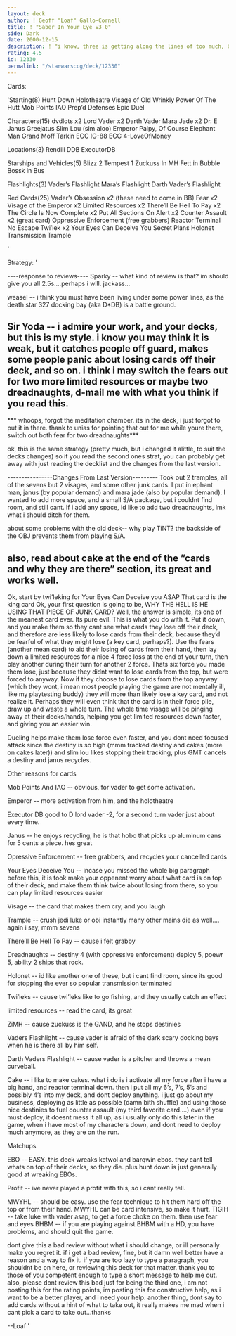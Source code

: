 ```yaml
---
layout: deck
author: ! Geoff "Loaf" Gallo-Cornell
title: ! "Saber In Your Eye v3 0"
side: Dark
date: 2000-12-15
description: ! "i know, three is getting along the lines of too much, but i really liked the other decks, and this one even more... enjoy"
rating: 4.5
id: 12330
permalink: "/starwarsccg/deck/12330"
---
```

Cards: 

'Starting(8)
Hunt Down
Holotheatre
Visage of Old Wrinkly
Power Of The Hutt
Mob Points
IAO
Prep’d Defenses
Epic Duel

Characters(15)
dvdlots x2
Lord Vader x2
Darth Vader
Mara Jade x2
Dr. E
Janus Greejatus
Slim Lou (sim aloo)
Emperor Palpy, Of Course
Elephant Man
Grand Moff Tarkin
ECC IG-88
ECC 4-LoveOfMoney

Locations(3)
Rendili
DDB
ExecutorDB

Starships and Vehicles(5)
Blizz 2
Tempest 1
Zuckuss In MH
Fett in Bubble
Bossk in Bus

Flashlights(3)
Vader’s Flashlight
Mara’s Flashlight
Darth Vader’s Flashlight

Red Cards(25)
Vader’s Obsession x2 (these need to come in BB)
Fear x2
Visage of the Emperor x2
Limited Resources x2
There’ll Be Hell To Pay x2
The Circle Is Now Complete x2
Put All Sections On Alert x2
Counter Assault x2 (great card)
Oppressive Enforcement (free grabbers)
Reactor Terminal
No Escape
Twi’lek x2
Your Eyes Can Deceive You
Secret Plans
Holonet Transmission
Trample





'

Strategy: '

----response to reviews----
Sparky -- what kind of review is that? im should give you all 2.5s....perhaps i will. jackass...

weasel -- i think you must have been living under some power lines, as the death star 327 docking bay (aka D*DB) is a battle ground.

Sir Yoda -- i admire your work, and your decks, but this is my style. i know you may think it is weak, but it catches people off guard, makes some people panic about losing cards off their deck, and so on. i think i may switch the fears out for two more limited resources or maybe two dreadnaughts, d-mail me with what you think if you read this.
---------------------------
*** whoops, forgot the meditation chamber. its in the deck, i just forgot to put it in there. thank to unias for pointing that out for me while youre there, switch out both fear for two dreadnaughts***

ok, this is the same strategy (pretty much, but i changed it alittle, to suit the decks changes) so if you read the second ones strat, you can probably get away with just reading the decklist and the changes from the last version.

----------------Changes From Last Version---------
Took out 2 tramples, all of the sevens but 2 visages, and some other junk cards. I put in ephant man, janus (by popular demand) and mara jade (also by popular demand). I wanted to add more space, and a small S/A package, but i couldnt find room, and still cant. If i add any space, id like to add two dreadnaughts, lmk what i should ditch for them.

about some problems with the old deck--
why play TiNT? the backside of the OBJ prevents them from playing S/A.

also, read about cake at the end of the ”cards and why they are there” section, its great and works well.
-----------------------------------------------


Ok, start by twi’leking for Your Eyes Can Deceive you ASAP That card is the king card Ok, your first question is going to be, WHY THE HELL IS HE USING THAT PIECE OF JUNK CARD? Well, the answer is simple, its one of the meanest card ever. Its pure evil. This is what you do with it. Put it down, and you make them so they cant see what cards they lose off their deck, and therefore are less likely to lose cards from their deck, because they’d be fearful of what they might lose (a key card, perhaps?). Use the fears (another mean card) to aid their losing of cards from their hand, then lay down a limited resources for a nice 4 force loss at the end of your turn, then play another during their turn for another 2 force. Thats six force you made them lose, just because they didnt want to lose cards from the top, but were forced to anyway. Now if they choose to lose cards from the top anyway (which they wont, i mean most people playing the game are not mentally ill, like my playtesting buddy) they will more than likely lose a key card, and not realize it. Perhaps they will even think that the card is in their force pile, draw up and waste a whole turn. The whole time visage will be pinging away at their decks/hands, helping you get limited resources down faster, and giving you an easier win.

Dueling helps make them lose force even faster, and you dont need focused attack since the destiny is so high (mmm tracked destiny and cakes (more on cakes later)) and slim lou likes stopping their tracking, plus GMT cancels a destiny and janus recycles.

Other reasons for cards

Mob Points And IAO -- obvious, for vader to get some activation.

Emperor -- more activation from him, and the holotheatre

Executor DB good to D lord vader -2, for a second turn vader just about every time.

Janus -- he enjoys recycling, he is that hobo that picks up aluminum cans for 5 cents a piece. hes great

Opressive Enforcement -- free grabbers, and recycles your cancelled cards

Your Eyes Deceive You -- incase you missed the whole big paragraph before this, it is took make your oppenent worry about what card is on top of their deck, and make them think twice about losing from there, so you can play limited resources easier

Visage -- the card that makes them cry, and you laugh

Trample -- crush jedi luke or obi instantly many other mains die as well.... again i say, mmm sevens

There’ll Be Hell To Pay -- cause i felt grabby

Dreadnaughts -- destiny 4 (with oppressive enforcement) deploy 5, poewr 5, ability 2 ships that rock.

Holonet -- id like another one of these, but i cant find room, since its good for stopping the ever so popular transmission terminated

Twi’leks -- cause twi’leks like to go fishing, and they usually catch an effect

limited resources -- read the card, its great

ZiMH -- cause zuckuss is the GAND, and he stops destinies

Vaders Flashlight -- cause vader is afraid of the dark scary docking bays when he is there all by him self.

Darth Vaders Flashlight -- cause vader is a pitcher and throws a mean curveball.

Cake -- i like to make cakes. what i do is i activate all my force after i have a big hand, and reactor terminal down. then i put all my 6’s, 7’s, 5’s and possibly 4’s into my deck, and dont deploy anything. i just go about my business, deploying as little as possible (damn bith shuffle) and using those nice destinies to fuel counter assault (my third favorite card....) even if you must deploy, it doesnt mess it all up, as i usually only do this later in the game, when i have most of my characters down, and dont need to deploy much anymore, as they are on the run.


Matchups

EBO -- EASY. this deck wreaks ketwol and barqwin ebos. they cant tell whats on top of their decks, so they die. plus hunt down is just generally good at wreaking EBOs.

Profit -- ive never played a profit with this, so i cant really tell.

MWYHL -- should be easy. use the fear technique to hit them hard off the top or from their hand. MWYHL can be card intensive, so make it hurt.
TIGIH -- take luke with vader asap, to get a force choke on them. then use fear and eyes
BHBM -- if you are playing against BHBM with a HD, you have problems, and should quit the game.

dont give this a bad review without what i should change, or ill personally make you regret it. if i get a bad review, fine, but it damn well better have a reason and a way to fix it. if you are too lazy to type a paragraph, you shouldnt be on here, or reviewing this deck for that matter. thank you to those of you competent enough to type a short message to help me out. also, please dont review this bad just for being the third one, i am not posting this for the rating points, im posting this for constructive help, as i want to be a better player, and i need your help. another thing, dont say to add cards without a hint of what to take out, it really makes me mad when i cant pick a card to take out...thanks


--Loaf	   '
